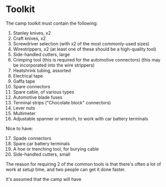 ﻿# Toolkit

The camp toolkit must contain the following:

1. Stanley knives, x2
2. Craft knives, x2
3. Screwdriver selection (with x2 of the most commonly-used sizes)
4. Wirestrippers, x2 (at least one of these should be a high-quality tool)
5. Side-handled cutters, large
6. Crimping tool (this is required for the automotive connectors) (this may be incorporated into the wire strippers)
7. Heatshrink tubing, assorted
8. Electrical tape
9. Gaffa tape
10. Spare connectors
11. Spare cable, of various types
12. Automotive blade fuses
13. Terminal strips ("Chocolate block" connectors)
14. Lever nuts
15. Multimeter
16. Adjustable spanner or wrench, to work with car battery terminals

Nice to have:

17. Spade connectors
18. Spare car battery terminals
19. A hoe or trenching tool, for burying cable
20. Side-handled cutters, small

The reason for requiring 2 of the common tools is that there's often a lot of work at setup time, and two people can get it done faster.

It's assumed that the camp will have
